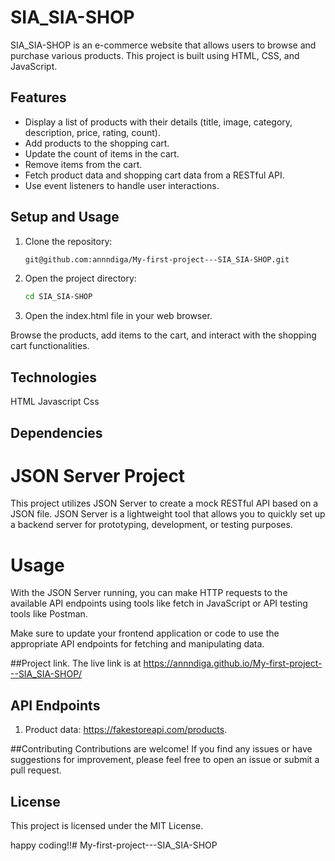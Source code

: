 # SIA_SIA-SHOP

SIA_SIA-SHOP is an e-commerce website that allows users to browse and purchase various products. This project is built using HTML, CSS, and JavaScript.

## Features

- Display a list of products with their details (title, image, category, description, price, rating, count).
- Add products to the shopping cart.
- Update the count of items in the cart.
- Remove items from the cart.
- Fetch product data and shopping cart data from a RESTful API.
- Use event listeners to handle user interactions.

## Setup and Usage

1. Clone the repository:

   ```bash
   git@github.com:annndiga/My-first-project---SIA_SIA-SHOP.git

2.  Open the project directory:

    ```bash
    cd SIA_SIA-SHOP

3. Open the index.html file in your web browser.

Browse the products, add items to the cart, and interact with the shopping cart functionalities.

## Technologies
HTML
Javascript
Css


## Dependencies

# JSON Server Project

This project utilizes JSON Server to create a mock RESTful API based on a JSON file. JSON Server is a lightweight tool that allows you to quickly set up a backend server for prototyping, development, or testing purposes.

# Usage
With the JSON Server running, you can make HTTP requests to the available API endpoints using tools like fetch in JavaScript or API testing tools like Postman.

Make sure to update your frontend application or code to use the appropriate API endpoints for fetching and manipulating data.

##Project link.
The live link is at https://annndiga.github.io/My-first-project---SIA_SIA-SHOP/

## API Endpoints
1. Product data: https://fakestoreapi.com/products.

##Contributing
Contributions are welcome! If you find any issues or have suggestions for improvement, please feel free to open an issue or submit a pull request.

## License
This project is licensed under the MIT License.


happy coding!!# My-first-project---SIA_SIA-SHOP
